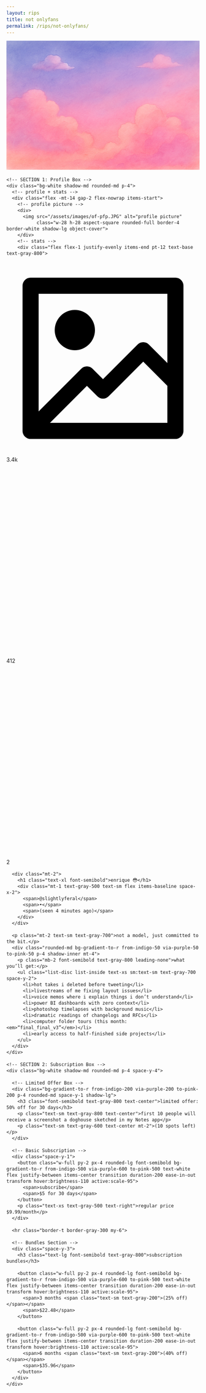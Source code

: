 ```yaml
---
layout: rips
title: not onlyfans
permalink: /rips/not-onlyfans/
---
```


<div class="w-full bg-gray-50">
  <!-- cover image -->
  <img src="/assets/images/of-cover.jpg" alt="cover image" class="w-full h-40 object-cover object-center">

  <div class="px-6 py-4 space-y-4">
    
    <!-- SECTION 1: Profile Box -->
    <div class="bg-white shadow-md rounded-md p-4">
      <!-- profile + stats -->
      <div class="flex -mt-14 gap-2 flex-nowrap items-start">
        <!-- profile picture -->
        <div>
          <img src="/assets/images/of-pfp.JPG" alt="profile picture"
               class="w-28 h-28 aspect-square rounded-full border-4 border-white shadow-lg object-cover">
        </div>
        <!-- stats -->
        <div class="flex flex-1 justify-evenly items-end pt-12 text-base text-gray-800">
  <!-- Picture Icon -->
  <div class="flex items-center space-x-1 text-indigo-600">
    <svg class="w-4 h-4 fill-current" viewBox="0 0 24 24" xmlns="http://www.w3.org/2000/svg">
      <path d="M3,22H21a1,1,0,0,0,1-1V3a1,1,0,0,0-1-1H3A1,1,0,0,0,2,3V21A1,1,0,0,0,3,22Zm2.414-2L10,15.414l1.293,1.293a1,1,0,0,0,1.414,0L17,12.414l3,3V20ZM20,4v8.586l-2.293-2.293a1,1,0,0,0-1.414,0L12,14.586l-1.293-1.293a1,1,0,0,0-1.414,0L4,18.586V4ZM6,8.5A2.5,2.5,0,1,1,8.5,11,2.5,2.5,0,0,1,6,8.5Z"/>
    </svg>
    <span>3.4k</span>
  </div>

  <!-- Video Icon -->
  <div class="flex items-center space-x-1 text-purple-600">
    <svg class="w-4 h-4 stroke-current" viewBox="0 0 24 24" fill="none" xmlns="http://www.w3.org/2000/svg">
      <path d="M16 10L18.5768 8.45392C19.3699 7.97803 19.7665 7.74009 20.0928 7.77051C20.3773 7.79703 20.6369 7.944 20.806 8.17433C21 8.43848 21 8.90095 21 9.8259V14.1741C21 15.099 21 15.5615 20.806 15.8257C20.6369 16.056 20.3773 16.203 20.0928 16.2295C19.7665 16.2599 19.3699 16.022 18.5768 15.5461L16 14M6.2 18H12.8C13.9201 18 14.4802 18 14.908 17.782C15.2843 17.5903 15.5903 17.2843 15.782 16.908C16 16.4802 16 15.9201 16 14.8V9.2C16 8.0799 16 7.51984 15.782 7.09202C15.5903 6.71569 15.2843 6.40973 14.908 6.21799C14.4802 6 13.9201 6 12.8 6H6.2C5.0799 6 4.51984 6 4.09202 6.21799C3.71569 6.40973 3.40973 6.71569 3.21799 7.09202C3 7.51984 3 8.07989 3 9.2V14.8C3 15.9201 3 16.4802 3.21799 16.908C3.40973 17.2843 3.71569 17.5903 4.09202 17.782C4.51984 18 5.07989 18 6.2 18Z" stroke-width="2" stroke-linecap="round" stroke-linejoin="round"/>
    </svg>
    <span>412</span>
  </div>

  <!-- Heart Icon -->
  <div class="flex items-center space-x-1 text-rose-600">
    <svg class="w-4 h-4 stroke-current" viewBox="0 0 24 24" fill="none" xmlns="http://www.w3.org/2000/svg">
      <path fill-rule="evenodd" clip-rule="evenodd" d="M12 6.00019C10.2006 3.90317 7.19377 3.2551 4.93923 5.17534C2.68468 7.09558 2.36727 10.3061 4.13778 12.5772C5.60984 14.4654 10.0648 18.4479 11.5249 19.7369C11.6882 19.8811 11.7699 19.9532 11.8652 19.9815C11.9483 20.0062 12.0393 20.0062 12.1225 19.9815C12.2178 19.9532 12.2994 19.8811 12.4628 19.7369C13.9229 18.4479 18.3778 14.4654 19.8499 12.5772C21.6204 10.3061 21.3417 7.07538 19.0484 5.17534C16.7551 3.2753 13.7994 3.90317 12 6.00019Z" stroke-width="2" stroke-linecap="round" stroke-linejoin="round"/>
    </svg>
    <span>2</span>
  </div>
</div>

      <div class="mt-2">
        <h1 class="text-xl font-semibold">enrique 😳</h1>
        <div class="mt-1 text-gray-500 text-sm flex items-baseline space-x-2">
          <span>@slightlyferal</span>
          <span>•</span>
          <span>(seen 4 minutes ago)</span>
        </div>
      </div>

      <p class="mt-2 text-sm text-gray-700">not a model, just committed to the bit.</p>
      <div class="rounded-md bg-gradient-to-r from-indigo-50 via-purple-50 to-pink-50 p-4 shadow-inner mt-4">
        <p class="mb-2 font-semibold text-gray-800 leading-none">what you’ll get:</p>
        <ul class="list-disc list-inside text-xs sm:text-sm text-gray-700 space-y-2">
          <li>hot takes i deleted before tweeting</li>
          <li>livestreams of me fixing layout issues</li>
          <li>voice memos where i explain things i don’t understand</li>
          <li>power BI dashboards with zero context</li>
          <li>photoshop timelapses with background music</li>
          <li>dramatic readings of changelogs and RFCs</li>
          <li>computer folder tours (this month: <em>“final_final_v3”</em>)</li>
          <li>early access to half-finished side projects</li>
        </ul>
      </div>
    </div>

    <!-- SECTION 2: Subscription Box -->
    <div class="bg-white shadow-md rounded-md p-4 space-y-4">

      <!-- Limited Offer Box -->
      <div class="bg-gradient-to-r from-indigo-200 via-purple-200 to-pink-200 p-4 rounded-md space-y-1 shadow-lg">
        <h3 class="font-semibold text-gray-800 text-center">limited offer: 50% off for 30 days</h3>
        <p class="text-sm text-gray-800 text-center">first 10 people will receive a screenshot a doghouse sketched in my Notes app</p>
        <p class="text-sm text-gray-600 text-center mt-2">(10 spots left)</p>
      </div>

      <!-- Basic Subscription -->
      <div class="space-y-1">
        <button class="w-full py-2 px-4 rounded-lg font-semibold bg-gradient-to-r from-indigo-500 via-purple-600 to-pink-500 text-white flex justify-between items-center transition duration-200 ease-in-out transform hover:brightness-110 active:scale-95">
          <span>subscribe</span>
          <span>$5 for 30 days</span>
        </button>
        <p class="text-xs text-gray-500 text-right">regular price $9.99/month</p>
      </div>

      <hr class="border-t border-gray-300 my-6">

      <!-- Bundles Section -->
      <div class="space-y-3">
        <h3 class="text-lg font-semibold text-gray-800">subscription bundles</h3>

        <button class="w-full py-2 px-4 rounded-lg font-semibold bg-gradient-to-r from-indigo-500 via-purple-600 to-pink-500 text-white flex justify-between items-center transition duration-200 ease-in-out transform hover:brightness-110 active:scale-95">
          <span>3 months <span class="text-sm text-gray-200">(25% off)</span></span>
          <span>$22.48</span>
        </button>

        <button class="w-full py-2 px-4 rounded-lg font-semibold bg-gradient-to-r from-indigo-500 via-purple-600 to-pink-500 text-white flex justify-between items-center transition duration-200 ease-in-out transform hover:brightness-110 active:scale-95">
          <span>6 months <span class="text-sm text-gray-200">(40% off)</span></span>
          <span>$35.96</span>
        </button>
      </div>
    </div>
  </div>
</div>
